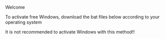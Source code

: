 Welcome

To activate free Windows, download the bat files below according to your operating system


It is not recommended to activate Windows with this method!!
